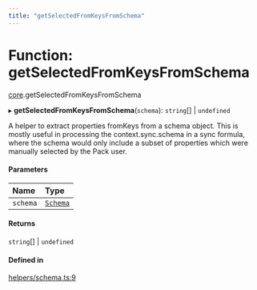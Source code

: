 ```yaml
---
title: "getSelectedFromKeysFromSchema"
---
```

# Function: getSelectedFromKeysFromSchema

[core](../modules/core.md).getSelectedFromKeysFromSchema

▸ **getSelectedFromKeysFromSchema**(`schema`): `string`[] \| `undefined`

A helper to extract properties fromKeys from a schema object. This is mostly useful
in processing the context.sync.schema in a sync formula, where the schema would only
include a subset of properties which were manually selected by the Pack user.

#### Parameters

| Name | Type |
| :------ | :------ |
| `schema` | [`Schema`](../types/core.Schema.md) |

#### Returns

`string`[] \| `undefined`

#### Defined in

[helpers/schema.ts:9](https://github.com/coda/packs-sdk/blob/main/helpers/schema.ts#L9)

